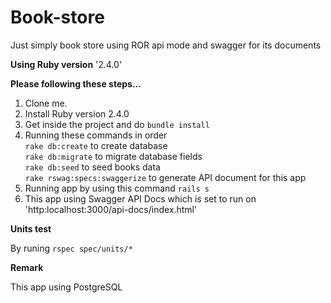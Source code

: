 # Book-store
Just simply book store using ROR api mode and swagger for its documents

<b>Using Ruby version</b>
'2.4.0'

<b>Please following these steps...</b>

1. Clone me.
2. Install Ruby version 2.4.0
3. Get inside the project and do ```bundle install```
4. Running these commands in order <br />
    ```rake db:create``` to create database <br />
    ```rake db:migrate``` to migrate database fields <br />
    ```rake db:seed``` to seed books data <br />
    ```rake rswag:specs:swaggerize``` to generate API document for this app 
5. Running app by using this command ```rails s```
6. This app using Swagger API Docs which is set to run on 'http:localhost:3000/api-docs/index.html'


<b>Units test</b>

  By runing ```rspec spec/units/*```
  
  
<b>Remark</b>

  This app using PostgreSQL
